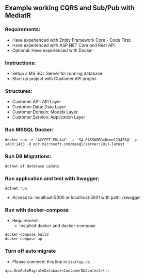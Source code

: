 ## Example working CQRS and Sub/Pub with MediatR

### Requirements:

- Have experienced with Entity Framework Core - Code First.
- Have experienced with ASP.NET Core and Rest API
- Optional: Have experienced with Docker
  
### Instructions:

- Setup a MS SQL Server for running database
- Start up project with Customer.API project

### Structures:

- Customer.API: API Layer
- Customer.Data: Data Layer
- Customer.Domain: Models Layer
- Customer.Service: Application Layer

### Run MSSQL Docker:

```
docker run -e 'ACCEPT_EULA=Y' -e 'SA_PASSWORD=Demo123456@' -p 1433:1433 -d mcr.microsoft.com/mssql/server:2017-latest
```

### Run DB Migrations:

```
dotnet ef database update
```

### Run application and test with Swagger:

```
dotnet run
```

- Access to: localhost:5000 or localhost:5001 with path: /swagger

### Run with docker-compose
- Requirement:
  - Installed docker and docker-compose
  
```
docker-compose build
docker-compose up
```

### Turn off auto migrate
- Please comment this line in `Startup.cs`

```
app.UseAutoMigrateDatabase<CustomerDbContext>();
```

